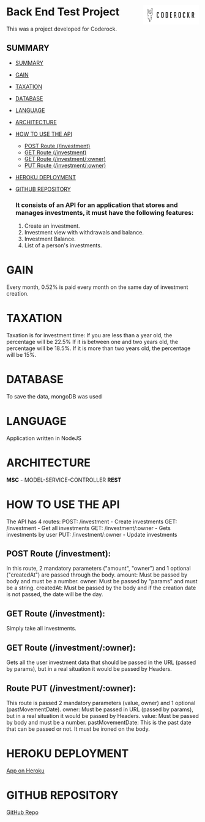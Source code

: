 # Back End Test Project <img src="./coderock.png" align="right" height="50px" />

This was a project developed for Coderock.

## SUMMARY

- [SUMMARY](#summary)
- [GAIN](#gain)
- [TAXATION](#taxation)
- [DATABASE](#DATABASE)
- [LANGUAGE](#LANGUAGE)
- [ARCHITECTURE](#ARCHITECTURE)
- [HOW TO USE THE API](#HOW-TO-USE-THE-API)
  - [POST Route (/investment)](POST-Route-(/investment))
  - [GET Route (/investment)](GET-Route-(/investment))
  - [GET Route (/investment/:owner)](GET-Route-(/investment/:owner))
  - [PUT Route (/investment/:owner)](POST-Route-(/investment/:owner))
- [HEROKU DEPLOYMENT](#HEROKU-DEPLOYMENT)
- [GITHUB REPOSITORY](#GITHUB-REPOSITORY)

  ### It consists of an API for an application that stores and manages investments, it must have the following features:

    1. Create an investment.
    2. Investment view with withdrawals and balance.
    3. Investment Balance.
    4. List of a person's investments.

# GAIN
  Every month, 0.52% is paid every month on the same day of investment creation.

# TAXATION
Taxation is for investment time:
  If you are less than a year old, the percentage will be 22.5%
  If it is between one and two years old, the percentage will be 18.5%.
  If it is more than two years old, the percentage will be 15%.

# DATABASE
  To save the data, mongoDB was used

# LANGUAGE
  Application written in NodeJS

# ARCHITECTURE
  __MSC__ - MODEL-SERVICE-CONTROLLER
  __REST__

# HOW TO USE THE API

  The API has 4 routes:
    POST: /investment - Create investments
    GET: /investment - Get all investments
    GET: /investment/:owner - Gets investments by user
    PUT: /investment/:owner - Update investments

## POST Route (/investment):
  In this route, 2 mandatory parameters ("amount", "owner") and 1 optional ("createdAt") are passed through the body.
    amount: Must be passed by body and must be a number.
    owner: Must be passed by "params" and must be a string.
    createdAt: Must be passed by the body and if the creation date is not passed, the date will be the day.

## GET Route (/investment):
  Simply take all investments.

## GET Route (/investment/:owner):
  Gets all the user investment data that should be passed in the URL (passed by params), but in a real situation it would be passed by Headers.

## Route PUT (/investment/:owner):
  This route is passed 2 mandatory parameters (value, owner) and 1 optional (pastMovementDate).
    owner: Must be passed in URL (passed by params), but in a real situation it would be passed by Headers.
    value: Must be passed by body and must be a number.
    pastMovementDate: This is the past date that can be passed or not. It must be ironed on the body.


# HEROKU DEPLOYMENT

<a href="https://backend-challenge-coderock.herokuapp.com/" target="_blank">App on Heroku</a>


# GITHUB REPOSITORY

<a href="https://github.com/thiagocristhianferreira/backend-test/tree/development" target="_blank">GitHub Repo</a>

